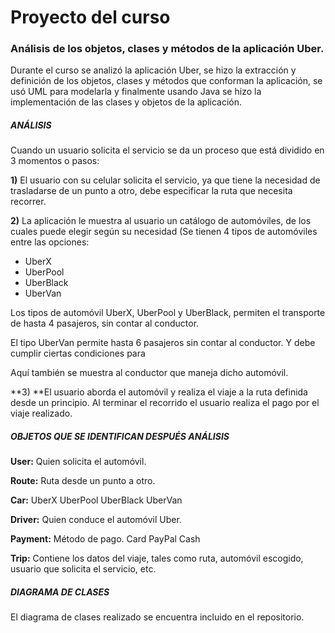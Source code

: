 # Proyecto del curso

### Análisis de los objetos, clases y métodos de la aplicación Uber. 

Durante el curso se analizó la aplicación Uber,  se hizo la  extracción y definición de los objetos, clases y métodos que conforman la aplicación, se usó  UML para modelarla y  finalmente usando  Java se hizo la implementación de las clases y objetos de la aplicación.

##### ANÁLISIS  

Cuando un usuario  solicita  el servicio  se da un proceso que está dividido en  3 momentos o  pasos:

**1)** El usuario con su celular solicita el servicio, ya que tiene la necesidad de trasladarse de un punto a otro, debe especificar la ruta  que necesita recorrer.

**2)** La aplicación le muestra al usuario un catálogo de automóviles, de los cuales puede elegir según su necesidad (Se tienen 4 tipos de automóviles entre las opciones: 

- UberX
- UberPool
- UberBlack 
- UberVan 

Los tipos de automóvil UberX, UberPool y UberBlack, permiten el transporte de hasta 4 pasajeros, sin contar al conductor.

El tipo UberVan permite hasta 6 pasajeros sin contar al conductor. Y debe cumplir ciertas condiciones para 

Aquí también se muestra al conductor que maneja dicho automóvil.


**3) **El usuario aborda el automóvil   y realiza el viaje a la ruta definida desde un principio. Al terminar el recorrido el usuario realiza el pago por el viaje realizado.


##### OBJETOS QUE SE IDENTIFICAN DESPUÉS ANÁLISIS

**User:** Quien solicita el automóvil.

**Route:** Ruta desde un punto a otro.

**Car:**
UberX
UberPool
UberBlack
UberVan

**Driver:** Quien conduce el automóvil Uber.

**Payment:** Método de pago.
Card
PayPal
Cash

**Trip:** Contiene los datos del viaje, tales como ruta, automóvil escogido, usuario que solicita el servicio, etc.

##### DIAGRAMA DE CLASES


El diagrama de clases realizado se encuentra incluido en el repositorio.